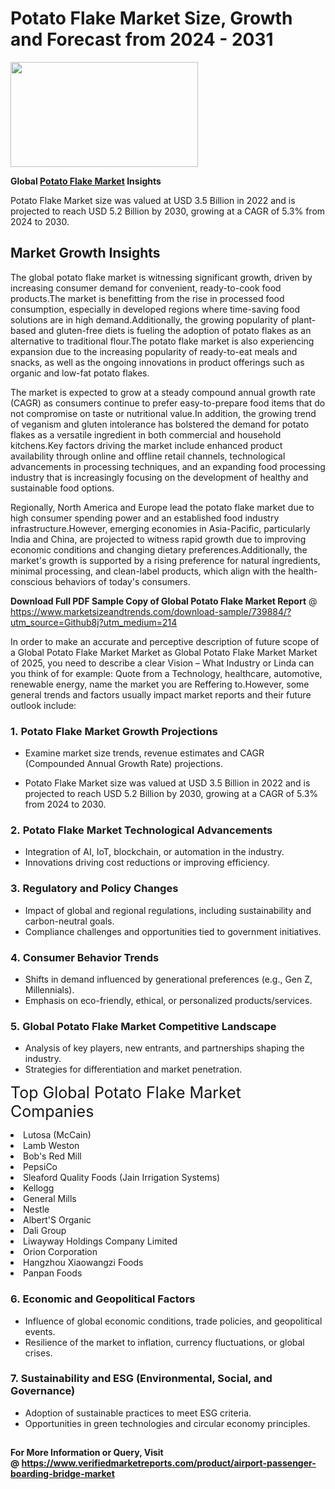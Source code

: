 <H1>Potato Flake Market Size, Growth and Forecast from 2024 - 2031</H1><img class="aligncenter size-medium wp-image-584254" src="https://thirdeyenews.in/wp-content/uploads/2024/09/Global-Market-Research-300x168.jpeg" alt="" width="300" height="168" /><p><strong>Global&nbsp;<a href="https://www.marketsizeandtrends.com/download-sample/739884/?utm_source=Github8j?utm_medium=214">Potato Flake Market</a> Insights</strong></p><p>Potato Flake Market size was valued at USD 3.5 Billion in 2022 and is projected to reach USD 5.2 Billion by 2030, growing at a CAGR of 5.3% from 2024 to 2030.</p><p><h2>Market Growth Insights</h2> <p>The global potato flake market is witnessing significant growth, driven by increasing consumer demand for convenient, ready-to-cook food products.The market is benefitting from the rise in processed food consumption, especially in developed regions where time-saving food solutions are in high demand.Additionally, the growing popularity of plant-based and gluten-free diets is fueling the adoption of potato flakes as an alternative to traditional flour.The potato flake market is also experiencing expansion due to the increasing popularity of ready-to-eat meals and snacks, as well as the ongoing innovations in product offerings such as organic and low-fat potato flakes.</p> <p>The market is expected to grow at a steady compound annual growth rate (CAGR) as consumers continue to prefer easy-to-prepare food items that do not compromise on taste or nutritional value.In addition, the growing trend of veganism and gluten intolerance has bolstered the demand for potato flakes as a versatile ingredient in both commercial and household kitchens.Key factors driving the market include enhanced product availability through online and offline retail channels, technological advancements in processing techniques, and an expanding food processing industry that is increasingly focusing on the development of healthy and sustainable food options.</p> <p>Regionally, North America and Europe lead the potato flake market due to high consumer spending power and an established food industry infrastructure.However, emerging economies in Asia-Pacific, particularly India and China, are projected to witness rapid growth due to improving economic conditions and changing dietary preferences.Additionally, the market's growth is supported by a rising preference for natural ingredients, minimal processing, and clean-label products, which align with the health-conscious behaviors of today's consumers.</p> <p><span class=""><strong>Download Full PDF Sample Copy of Global Potato Flake Market Report</strong> @ <a href="https://www.marketsizeandtrends.com/download-sample/739884/?utm_source=Github8j?utm_medium=214" target="_blank">https://www.marketsizeandtrends.com/download-sample/739884/?utm_source=Github8j?utm_medium=214</a></span></p><p>In order to make an accurate and perceptive description of future scope of a Global&nbsp;Potato Flake Market Market as Global&nbsp;Potato Flake Market Market of 2025, you need to describe a clear Vision &ndash; What Industry or Linda can you think of for example: Quote from a Technology, healthcare, automotive, renewable energy, name the market you are Reffering to.However, some general trends and factors usually impact market reports and their future outlook include:</p><h3>1.&nbsp;<strong>Potato Flake Market Growth Projections</strong></h3><ul><li>Examine market size trends, revenue estimates and CAGR (Compounded Annual Growth Rate) projections.</li><li><p>Potato Flake Market size was valued at USD 3.5 Billion in 2022 and is projected to reach USD 5.2 Billion by 2030, growing at a CAGR of 5.3% from 2024 to 2030.</p></li></ul><h3>2.&nbsp;<strong>Potato Flake Market Technological Advancements</strong></h3><ul><li>Integration of AI, IoT, blockchain, or automation in the industry.</li><li>Innovations driving cost reductions or improving efficiency.</li></ul><h3>3.&nbsp;<strong>Regulatory and Policy Changes</strong></h3><ul><li>Impact of global and regional regulations, including sustainability and carbon-neutral goals.</li><li>Compliance challenges and opportunities tied to government initiatives.</li></ul><h3>4.&nbsp;<strong>Consumer Behavior Trends</strong></h3><ul><li>Shifts in demand influenced by generational preferences (e.g., Gen Z, Millennials).</li><li>Emphasis on eco-friendly, ethical, or personalized products/services.</li></ul><h3>5.&nbsp;<strong>Global Potato Flake Market Competitive Landscape</strong></h3><ul><li>Analysis of key players, new entrants, and partnerships shaping the industry.</li><li>Strategies for differentiation and market penetration.</li></ul><p data-pm-slice="1 1 []"><span style="color: inherit; font-family: inherit; font-size: 25px;">Top Global Potato Flake Market Companies</span></p><div class="" data-test-id=""><p><li>Lutosa (McCain)</li><li> Lamb Weston</li><li> Bob's Red Mill</li><li> PepsiCo</li><li> Sleaford Quality Foods (Jain Irrigation Systems)</li><li> Kellogg</li><li> General Mills</li><li> Nestle</li><li> Albert'S Organic</li><li> Dali Group</li><li> Liwayway Holdings Company Limited</li><li> Orion Corporation</li><li> Hangzhou Xiaowangzi Foods</li><li> Panpan Foods</li></p></div><h3>6.&nbsp;<strong>Economic and Geopolitical Factors</strong></h3><ul><li>Influence of global economic conditions, trade policies, and geopolitical events.</li><li>Resilience of the market to inflation, currency fluctuations, or global crises.</li></ul><h3>7.&nbsp;<strong>Sustainability and ESG (Environmental, Social, and Governance)</strong></h3><ul><li>Adoption of sustainable practices to meet ESG criteria.</li><li>Opportunities in green technologies and circular economy principles.</li></ul><h2><strong style="font-size: 14px;">For More Information or Query, Visit @&nbsp;</strong><a style="background-color: #ffffff; font-size: 14px;" href="https://www.marketsizeandtrends.com/report/potato-flake-market/" target="_blank">https://www.verifiedmarketreports.com/product/airport-passenger-boarding-bridge-market</a></h2>